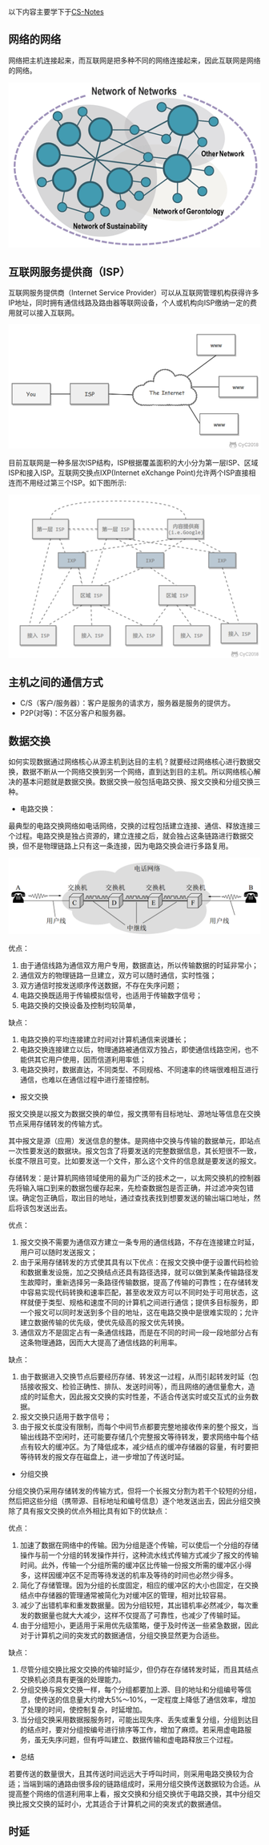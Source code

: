 
以下内容主要学下于[CS-Notes](https://github.com/CyC2018/CS-Notes)

## 网络的网络

网络把主机连接起来，而互联网是把多种不同的网络连接起来，因此互联网是网络的网络。

<div align="center">

![title](https://raw.githubusercontent.com/XQLong/Logging/master/img/2019/07/29/1564382407345-1564382407546.png)

</div>

## 互联网服务提供商（ISP）

互联网服务提供商（Internet Service Provider）可以从互联网管理机构获得许多IP地址，同时拥有通信线路及路由器等联网设备，个人或机构向ISP缴纳一定的费用就可以接入互联网。

<div align="center">

![title](https://raw.githubusercontent.com/XQLong/Logging/master/img/2019/07/29/1564383097823-1564383097828.png)

</div>

目前互联网是一种多层次ISP结构，ISP根据覆盖面积的大小分为第一层ISP、区域ISP和接入ISP。互联网交换点IXP(Internet eXchange Point)允许两个ISP直接相连而不用经过第三个ISP。如下图所示:

<div align="center">

![title](https://raw.githubusercontent.com/XQLong/Logging/master/img/2019/07/29/1564383406217-1564383406221.png)

</div>

## 主机之间的通信方式

- C/S（客户/服务器）：客户是服务的请求方，服务器是服务的提供方。
- P2P(对等)：不区分客户和服务器。

## 数据交换

如何实现数据通过网络核心从源主机到达目的主机？就要经过网络核心进行数据交换，数据不断从一个网络交换到另一个网络，直到达到目的主机。所以网络核心解决的基本问题就是数据交换。数据交换一般包括电路交换、报文交换和分组交换三种。

- 电路交换：

最典型的电路交换网络如电话网络，交换的过程包括建立连接、通信、释放连接三个过程。电路交换是独占资源的，建立连接之后，就会独占这条链路进行数据交换，但不是物理链路上只有这一条连接，因为电路交换会进行多路复用。

<div align="center">

![title](https://raw.githubusercontent.com/XQLong/Logging/master/img/2019/07/29/1564385380782-1564385380786.png)

</div>

优点：

1. 由于通信线路为通信双方用户专用，数据直达，所以传输数据的时延非常小；
2. 通信双方的物理链路一旦建立，双方可以随时通信，实时性强；
3. 双方通信时按发送顺序传送数据，不存在失序问题；
4. 电路交换既适用于传输模拟信号，也适用于传输数字信号；
5. 电路交换的交换设备及控制均较简单，

缺点：
1. 电路交换的平均连接建立时间对计算机通信来说嫌长；
2. 电路交换连接建立以后，物理通路被通信双方独占，即使通信线路空闲，也不能供其它用户使用，因而信道利用率低；
3. 电路交换时，数据直达，不同类型、不同规格、不同速率的终端很难相互进行通信，也难以在通信过程中进行差错控制。


- 报文交换

报文交换是以报文为数据交换的单位，报文携带有目标地址、源地址等信息在交换节点采用存储转发的传输方式。

其中报文是源（应用）发送信息的整体。是网络中交换与传输的数据单元，即站点一次性要发送的数据块。报文包含了将要发送的完整数据信息，其长短很不一致，长度不限且可变。比如要发送一个文件，那么这个文件的信息就是要发送的报文。

存储转发：是计算机网络领域使用的最为广泛的技术之一，以太网交换机的控制器先将输入端口到来的数据包缓存起来，先检查数据包是否正确，并过滤冲突包错误。确定包正确后，取出目的地址，通过查找表找到想要发送的输出端口地址，然后将该包发送出去。

优点：
1. 报文交换不需要为通信双方建立一条专用的通信线路，不存在连接建立时延，用户可以随时发送报文；
2. 由于采用存储转发的方式使其具有以下优点：在报文交换中便于设置代码检验和数据重发设施，加之交换结点还具有路径选择，就可以做到某条传输路径发生故障时，重新选择另一条路径传输数据，提高了传输的可靠性；在存储转发中容易实现代码转换和速率匹配，甚至收发双方可以不同时处于可用状态，这样就便于类型、规格和速度不同的计算机之间进行通信；提供多目标服务，即一个报文可以同时发送到多个目的地址，这在电路交换中是很难实现的；允许建立数据传输的优先级，使优先级高的报文优先转换。
3. 通信双方不是固定占有一条通信线路，而是在不同的时间一段一段地部分占有这条物理通路，因而大大提高了通信线路的利用率。

缺点：
1. 由于数据进入交换节点后要经历存储、转发这一过程，从而引起转发时延（包括接收报文、检验正确性、排队、发送时间等），而且网络的通信量愈大，造成的时延愈大，因此报文交换的实时性差，不适合传送实时或交互式的业务数据。
2. 报文交换只适用于数字信号；
3. 由于报文长度没有限制，而每个中间节点都要完整地接收传来的整个报文，当输出线路不空闲时，还可能要存储几个完整报文等待转发，要求网络中每个结点有较大的缓冲区。为了降低成本，减少结点的缓冲存储器的容量，有时要把等待转发的报文存在磁盘上，进一步增加了传送时延。


- 分组交换

分组交换仍采用存储转发的传输方式，但将一个长报文分割为若干个较短的分组，然后把这些分组（携带源、目标地址和编号信息）逐个地发送出去，因此分组交换除了具有报文交换的优点外相比具有如下的优缺点：

优点：
1. 加速了数据在网络中的传输。因为分组是逐个传输，可以使后一个分组的存储操作与前一个分组的转发操作并行，这种流水线式传输方式减少了报文的传输时间。此外，传输一个分组所需的缓冲区比传输一份报文所需的缓冲区小得多，这样因缓冲区不足而等待发送的机率及等待的时间也必然少得多。
2. 简化了存储管理。因为分组的长度固定，相应的缓冲区的大小也固定，在交换结点中存储器的管理通常被简化为对缓冲区的管理，相对比较容易。
3. 减少了出错机率和重发数据量。因为分组较短，其出错机率必然减少，每次重发的数据量也就大大减少，这样不仅提高了可靠性，也减少了传输时延。
4. 由于分组短小，更适用于采用优先级策略，便于及时传送一些紧急数据，因此对于计算机之间的突发式的数据通信，分组交换显然更为合适些。

缺点：
1. 尽管分组交换比报文交换的传输时延少，但仍存在存储转发时延，而且其结点交换机必须具有更强的处理能力。
2. 分组交换与报文交换一样，每个分组都要加上源、目的地址和分组编号等信息，使传送的信息量大约增大5%～10%，一定程度上降低了通信效率，增加了处理的时间，使控制复杂，时延增加。
3. 当分组交换采用数据报服务时，可能出现失序、丢失或重复分组，分组到达目的结点时，要对分组按编号进行排序等工作，增加了麻烦。若采用虚电路服务，虽无失序问题，但有呼叫建立、数据传输和虚电路释放三个过程。

- 总结

若要传送的数量很大，且其传送时间远远大于呼叫时间，则采用电路交换较为合适；当端到端的通路由很多段的链路组成时，采用分组交换传送数据较为合适。从提高整个网络的信道利用率上看，报文交换和分组交换优于电路交换，其中分组交换比报文交换的延时小，尤其适合于计算机之间的突发式的数据通信。

## 时延


